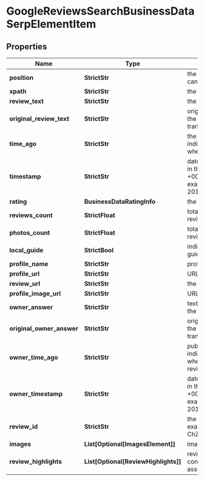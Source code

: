 # GoogleReviewsSearchBusinessDataSerpElementItem


## Properties

| Name | Type | Description | Notes |
|------------ | ------------- | ------------- | -------------|
**position** | **StrictStr** | the alignment of the review in SERP<br>can take the following values: right |[optional]|
**xpath** | **StrictStr** | the XPath of the review |[optional]|
**review_text** | **StrictStr** | the content of the review |[optional]|
**original_review_text** | **StrictStr** | original content of the review<br>the original content of the review, no auto-translate applied |[optional]|
**time_ago** | **StrictStr** | the time of publication<br>indicates the time (in the ‘time ago’ format) when the review was listed |[optional]|
**timestamp** | **StrictStr** | date and time when a review was published<br>in the UTC format: “yyyy-mm-dd hh-mm-ss +00:00”<br>example:<br>2019-11-15 12:57:46 +00:00 |[optional]|
**rating** | **BusinessDataRatingInfo** | the rating score submitted by the reviewer |[optional]|
**reviews_count** | **StrictFloat** | total number of reviews submitted by the reviewer |[optional]|
**photos_count** | **StrictFloat** | total number of photos submitted by the reviewer |[optional]|
**local_guide** | **StrictBool** | indicates whether the reviewer has a ‘local guide’ status |[optional]|
**profile_name** | **StrictStr** | profile name of the reviewer |[optional]|
**profile_url** | **StrictStr** | URL of the reviewer’s profile |[optional]|
**review_url** | **StrictStr** | the URL of the review |[optional]|
**profile_image_url** | **StrictStr** | URL of the reviewer’s profile image |[optional]|
**owner_answer** | **StrictStr** | text of the owner’s response<br>the owner’s response to the review |[optional]|
**original_owner_answer** | **StrictStr** | original text of the owner’s response<br>the original response to the review, no auto-translate applied |[optional]|
**owner_time_ago** | **StrictStr** | publication time<br>indicates the time (in the ‘time ago’ format) when the owner submitted the response to the review |[optional]|
**owner_timestamp** | **StrictStr** | date and time of the owner’s reply to the review<br>in the UTC format: “yyyy-mm-dd hh-mm-ss +00:00”<br>example:<br>2019-11-15 12:57:46 +00:00 |[optional]|
**review_id** | **StrictStr** | the unique identifier of a review on Google<br>example:<br>ChZDSUhNMG9nS0VJQ0FnSUMxbHFyMFlnEAE |[optional]|
**images** | **List[Optional[ImagesElement]]** | images submitted by the reviewer |[optional]|
**review_highlights** | **List[Optional[ReviewHighlights]]** | review highlights<br>contains highlighted review criteria and assessments |[optional]|